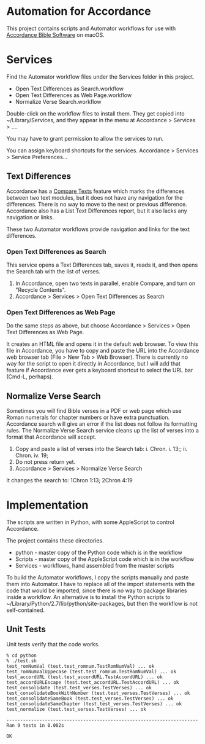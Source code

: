 # Automation for Accordance

This project contains scripts and Automator workflows for use with [Accordance Bible Software](https://www.accordancebible.com/) on macOS.

# Services

Find the Automator workflow files under the Services folder in this project.

* Open Text Differences as Search.workflow
* Open Text Differences as Web Page.workflow
* Normalize Verse Search.workflow

Double-click on the workflow files to install them.  They get copied into ~/Library/Services, and they appear in the menu at Accordance > Services > ….

You may have to grant permission to allow the services to run.

You can assign keyboard shortcuts for the services.
Accordance > Services > Service Preferences…


## Text Differences

Accordance has a [Compare Texts](http://accordancefiles2.com/helpfiles/STC/content/topics/04_gswa/compare_texts.htm) feature which marks the differences between two text modules, but it does not have any navigation for the differences.  There is no way to move to the next or previous difference. Accordance also has a List Text Differences report, but it also lacks any navigation or links.

These two Automator workflows provide navigation and links for the text differences.

### Open Text Differences as Search

This service opens a Text Differences tab, saves it, reads it, and then opens the Search tab with the list of verses.

1. In Accordance, open two texts in parallel, enable Compare, and turn on "Recycle Contents".
2. Accordance > Services > Open Text Differences as Search


### Open Text Differences as Web Page

Do the same steps as above, but choose Accordance > Services > Open Text Differences as Web Page.

It creates an HTML file and opens it in the default web browser.  To view this file in Accordance, you have to copy and paste the URL into the Accordance web browser tab (File > New Tab > Web Browser).  There is currently no way for the script to open it directly in Accordance, but I will add that feature if Accordance ever gets a keyboard shortcut to select the URL bar (Cmd-L, perhaps).


## Normalize Verse Search

Sometimes you will find Bible verses in a PDF or web page which use Roman numerals for chapter numbers or have extra punctuation. Accordance search will give an error if the list does not follow its formatting rules. The Normalize Verse Search service cleans up the list of verses into a format that Accordance will accept.

1. Copy and paste a list of verses into the Search tab: i. Chron. i. 13;; ii. Chron. iv. 19;
2. Do not press return yet.
3. Accordance > Services > Normalize Verse Search

It changes the search to: 1Chron 1:13; 2Chron 4:19


# Implementation

The scripts are written in Python, with some AppleScript to control Accordance.

The project contains these directories.

* python    - master copy of the Python code which is in the workflow
* Scripts   - master copy of the AppleScript code which is in the workflow
* Services  - workflows, hand assembled from the master scripts

To build the Automator workflows, I copy the scripts manually and paste them into Automator.  I have to replace all of the import statements with the code that would be imported, since there is no way to package libraries inside a workflow.  An alternative is to install the Python scripts to ~/Library/Python/2.7/lib/python/site-packages, but then the workflow is not self-contained.

## Unit Tests

Unit tests verify that the code works.

```
% cd python
% ./test.sh 
test_romNumVal (test.test_romnum.TestRomNumVal) ... ok
test_romNumValUppecase (test.test_romnum.TestRomNumVal) ... ok
test_accordURL (test.test_accordURL.TestAccordURL) ... ok
test_accordURLEscape (test.test_accordURL.TestAccordURL) ... ok
test_consolidate (test.test_verses.TestVerses) ... ok
test_consolidateBookWithNumber (test.test_verses.TestVerses) ... ok
test_consolidateSameBook (test.test_verses.TestVerses) ... ok
test_consolidateSameChapter (test.test_verses.TestVerses) ... ok
test_normalize (test.test_verses.TestVerses) ... ok

----------------------------------------------------------------------
Ran 9 tests in 0.002s

OK
```
